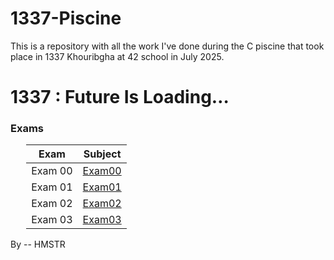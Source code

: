 # 1337-Piscine
This is a repository with all the work I've done during the C piscine that took place in 1337 Khouribgha at 42 school in July 2025.


# 1337 : Future Is Loading…

### Exams
<div style="margin-left: auto;
            margin-right: auto;
            width: 90%">

| Exam | Subject |
| --- | --- |
| Exam 00 | [Exam00](./exam00/) |
| Exam 01 | [Exam01](./exam01/) |
| Exam 02 | [Exam02](./exam02/) |
| Exam 03 | [Exam03](./exam03/) |
</div>

By -- HMSTR

